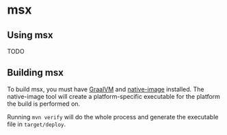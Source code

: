 # msx

## Using msx

TODO

## Building msx

To build msx, you must have [GraalVM](https://www.graalvm.org/downloads/) and [native-image](https://www.graalvm.org/22.0/reference-manual/native-image/#install-native-image) installed. The native-image tool will create a platform-specific executable for the platform the build is performed on.

Running `mvn verify` will do the whole process and generate the executable file in `target/deploy`.
